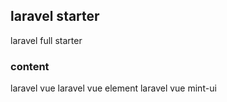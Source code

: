 ## laravel starter
laravel full starter

### content
laravel vue
laravel vue element
laravel vue mint-ui
